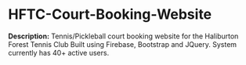 # HFTC-Court-Booking-Website
**Description:** Tennis/Pickleball court booking website for the Haliburton Forest Tennis Club
Built using Firebase, Bootstrap and JQuery. System currently has 40+ active users.
